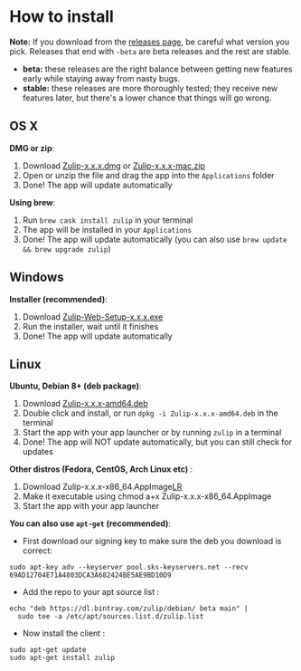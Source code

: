 # How to install

**Note:** If you download from the [releases page](https://github.com/zulip/zulip-electron/releases), be careful what version you pick. Releases that end with `-beta` are beta releases and the rest are stable.
- **beta:** these releases are the right balance between getting new features early while staying away from nasty bugs.
- **stable:** these releases are more thoroughly tested; they receive new features later, but there's a lower chance that things will go wrong.

[LR]: https://github.com/zulip/zulip-electron/releases

## OS X

**DMG or zip**:

1. Download [Zulip-x.x.x.dmg][LR] or [Zulip-x.x.x-mac.zip][LR]
2. Open or unzip the file and drag the app into the `Applications` folder
3. Done! The app will update automatically

**Using brew**:

1. Run `brew cask install zulip` in your terminal
2. The app will be installed in your `Applications`
3. Done! The app will update automatically (you can also use `brew update && brew upgrade zulip`)

## Windows

**Installer (recommended)**:

1. Download [Zulip-Web-Setup-x.x.x.exe][LR]
2. Run the installer, wait until it finishes
3. Done! The app will update automatically


## Linux

**Ubuntu, Debian 8+ (deb package)**:

1. Download [Zulip-x.x.x-amd64.deb][LR]
2. Double click and install, or run `dpkg -i Zulip-x.x.x-amd64.deb` in the terminal
3. Start the app with your app launcher or by running `zulip` in a terminal
4. Done! The app will NOT update automatically, but you can still check for updates

**Other distros (Fedora, CentOS, Arch Linux etc)** :
1. Download Zulip-x.x.x-x86_64.AppImage[LR]
2. Make it executable using chmod a+x Zulip-x.x.x-x86_64.AppImage
3. Start the app with your app launcher

**You can also use `apt-get` (recommended)**:

* First download our signing key to make sure the deb you download is correct:

```
sudo apt-key adv --keyserver pool.sks-keyservers.net --recv 69AD12704E71A4803DCA3A682424BE5AE9BD10D9
```

* Add the repo to your apt source list :
```
echo "deb https://dl.bintray.com/zulip/debian/ beta main" |
  sudo tee -a /etc/apt/sources.list.d/zulip.list
```

* Now install the client :
```
sudo apt-get update
sudo apt-get install zulip
```
